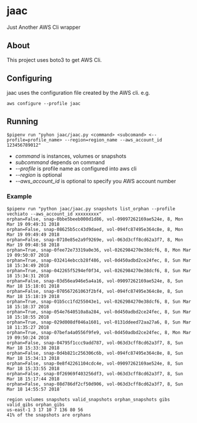 # jaac
Just Another AWS Cli wrapper

## About

This project uses boto3 to get AWS Cli.

## Configuring

jaac uses the configuration file created by the AWS cli. e.g.

`aws configure --profile jaac`

## Running

`$pipenv run "pyhon jaac/jaac.py <command> <subcomand> <--profile=profile_name> --region=region_name --aws_account_id 123456789012"`

- *command* is instances, volumes or snapshots
- *subcommand*  depends on command
- *--profile* is profile name as configured into aws cli
- *--region* is optional
- *--aws_account_id* is optional to specify you AWS account number

### Example

```
$pipenv run "python jaac/jaac.py snapshots list_orphan --profile vechiato --aws_account_id xxxxxxxxx"
orphan=False, snap-0bbe5beeb000d1d86, vol-09097262169ae524e, 8, Mon Mar 19 09:49:31 2018
orphan=False, snap-08625b5cc43d9daed, vol-094fc87495e364c8e, 8, Mon Mar 19 09:49:49 2018
orphan=False, snap-0710e85e2a9f9269e, vol-063d3cff8cd62a3f7, 8, Mon Mar 19 09:48:58 2018
orphan=True, snap-0fee72e73319a0e36, vol-0262984270e38dcf6, 8, Mon Mar 19 09:50:07 2018
orphan=True, snap-032414ebccb28f486, vol-0d450adbd2ce24fec, 8, Sun Mar 18 15:34:49 2018
orphan=True, snap-042265f5294ef0f34, vol-0262984270e38dcf6, 8, Sun Mar 18 15:34:31 2018
orphan=False, snap-03d56ea946e5a4a16, vol-09097262169ae524e, 8, Sun Mar 18 15:18:01 2018
orphan=False, snap-070567261063f2bf4, vol-094fc87495e364c8e, 8, Sun Mar 18 15:18:19 2018
orphan=True, snap-01b5cc1fd255043e1, vol-0262984270e38dcf6, 8, Sun Mar 18 15:18:37 2018
orphan=True, snap-054e7640510a8a284, vol-0d450adbd2ce24fec, 8, Sun Mar 18 15:18:55 2018
orphan=True, snap-029d008df046a1601, vol-0131ddeed72aa27a6, 8, Sun Mar 18 11:35:27 2018
orphan=True, snap-07befa4a0556f9fe9, vol-0d450adbd2ce24fec, 8, Mon Mar 19 09:50:24 2018
orphan=False, snap-04795f1ccc9add787, vol-063d3cff8cd62a3f7, 8, Sun Mar 18 15:33:38 2018
orphan=False, snap-0d4b821c256306c6b, vol-094fc87495e364c8e, 8, Sun Mar 18 15:34:13 2018
orphan=False, snap-0e8f42261104cdc4e, vol-09097262169ae524e, 8, Sun Mar 18 15:33:55 2018
orphan=False, snap-0f26969f403256df3, vol-063d3cff8cd62a3f7, 8, Sun Mar 18 15:17:44 2018
orphan=False, snap-08d786df2cf50d906, vol-063d3cff8cd62a3f7, 8, Sun Mar 18 14:55:57 2018`

region volumes snapshots valid_snapshots orphan_snapshots gibs valid_gibs orphan_gibs
us-east-1 3 17 10 7 136 80 56
41% of the snapshots are orphans
```
